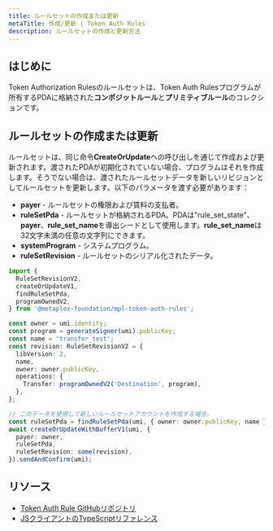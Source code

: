 ```yaml
---
title: ルールセットの作成または更新
metaTitle: 作成/更新 | Token Auth Rules
description: ルールセットの作成と更新方法
---
```


## はじめに

Token Authorization Rulesのルールセットは、Token Auth Rulesプログラムが所有するPDAに格納された**コンポジットルール**と**プリミティブルール**のコレクションです。

## ルールセットの作成または更新

ルールセットは、同じ命令**CreateOrUpdate**への呼び出しを通じて作成および更新されます。渡されたPDAが初期化されていない場合、プログラムはそれを作成します。そうでない場合は、渡されたルールセットデータを新しいリビジョンとしてルールセットを更新します。以下のパラメータを渡す必要があります：

- **payer** - ルールセットの権限および賃料の支払者。
- **ruleSetPda** - ルールセットが格納されるPDA。PDAは"rule_set_state"、**payer**、**rule_set_name**を導出シードとして使用します。**rule_set_name**は32文字未満の任意の文字列にできます。
- **systemProgram** - システムプログラム。
- **ruleSetRevision** - ルールセットのシリアル化されたデータ。

```ts
import {
  RuleSetRevisionV2,
  createOrUpdateV1,
  findRuleSetPda,
  programOwnedV2,
} from '@metaplex-foundation/mpl-token-auth-rules';

const owner = umi.identity;
const program = generateSigner(umi).publicKey;
const name = 'transfer_test';
const revision: RuleSetRevisionV2 = {
  libVersion: 2,
  name,
  owner: owner.publicKey,
  operations: {
    Transfer: programOwnedV2('Destination', program),
  },
};

// このデータを使用して新しいルールセットアカウントを作成する場合。
const ruleSetPda = findRuleSetPda(umi, { owner: owner.publicKey, name });
await createOrUpdateWithBufferV1(umi, {
  payer: owner,
  ruleSetPda,
  ruleSetRevision: some(revision),
}).sendAndConfirm(umi);
```

## リソース

- [Token Auth Rule GitHubリポジトリ](https://github.com/metaplex-foundation/mpl-token-auth-rules)
- [JSクライアントのTypeScriptリファレンス](https://mpl-token-auth-rules.typedoc.metaplex.com/)